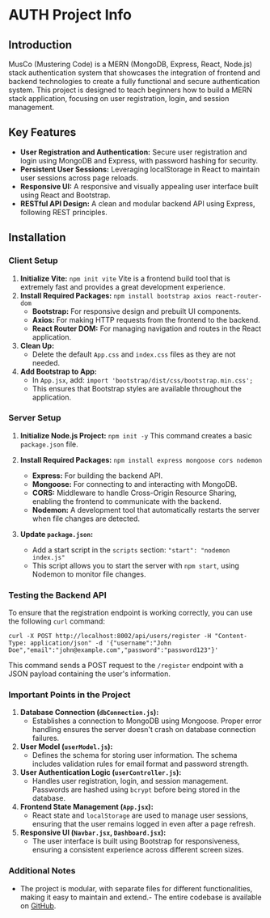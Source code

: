 # AUTH Project Info

## Introduction

MusCo (Mustering Code) is a MERN (MongoDB, Express, React, Node.js) stack authentication system that showcases the integration of frontend and backend technologies to create a fully functional and secure authentication system. This project is designed to teach beginners how to build a MERN stack application, focusing on user registration, login, and session management.

## Key Features

- **User Registration and Authentication:** Secure user registration and login using MongoDB and Express, with password hashing for security.
- **Persistent User Sessions:** Leveraging localStorage in React to maintain user sessions across page reloads.
- **Responsive UI:** A responsive and visually appealing user interface built using React and Bootstrap.
- **RESTful API Design:** A clean and modular backend API using Express, following REST principles.

## Installation

### Client Setup

1. **Initialize Vite:**
   `npm init vite`
   Vite is a frontend build tool that is extremely fast and provides a great development experience.
2. **Install Required Packages:**
   `npm install bootstrap axios react-router-dom`
   - **Bootstrap:** For responsive design and prebuilt UI components.
   - **Axios:** For making HTTP requests from the frontend to the backend.
   - **React Router DOM:** For managing navigation and routes in the React application.
3. **Clean Up:**
   - Delete the default `App.css` and `index.css` files as they are not needed.
4. **Add Bootstrap to App:**
   - In `App.jsx`, add:
     `import 'bootstrap/dist/css/bootstrap.min.css';`
   - This ensures that Bootstrap styles are available throughout the application.

### Server Setup

1. **Initialize Node.js Project:**
   `npm init -y`
   This command creates a basic `package.json` file.

2. **Install Required Packages:**
   `npm install express mongoose cors nodemon`

   - **Express:** For building the backend API.
   - **Mongoose:** For connecting to and interacting with MongoDB.
   - **CORS:** Middleware to handle Cross-Origin Resource Sharing, enabling the frontend to communicate with the backend.
   - **Nodemon:** A development tool that automatically restarts the server when file changes are detected.

3. **Update `package.json`:**
   - Add a start script in the `scripts` section:
     `"start": "nodemon index.js"`
   - This script allows you to start the server with `npm start`, using Nodemon to monitor file changes.

### Testing the Backend API

To ensure that the registration endpoint is working correctly, you can use the following `curl` command:

`curl -X POST http://localhost:8002/api/users/register -H "Content-Type: application/json" -d '{"username":"John Doe","email":"john@example.com","password":"password123"}'`

This command sends a POST request to the `/register` endpoint with a JSON payload containing the user's information.

### Important Points in the Project

1. **Database Connection (`dbConnection.js`):**
   - Establishes a connection to MongoDB using Mongoose. Proper error handling ensures the server doesn't crash on database connection failures.
2. **User Model (`userModel.js`):**
   - Defines the schema for storing user information. The schema includes validation rules for email format and password strength.
3. **User Authentication Logic (`userController.js`):**
   - Handles user registration, login, and session management. Passwords are hashed using `bcrypt` before being stored in the database.
4. **Frontend State Management (`App.jsx`):**
   - React state and `localStorage` are used to manage user sessions, ensuring that the user remains logged in even after a page refresh.
5. **Responsive UI (`Navbar.jsx`, `Dashboard.jsx`):**
   - The user interface is built using Bootstrap for responsiveness, ensuring a consistent experience across different screen sizes.

### Additional Notes

- The project is modular, with separate files for different functionalities, making it easy to maintain and extend.- The entire codebase is available on [GitHub](https://github.com/yourusername/musco-auth).

